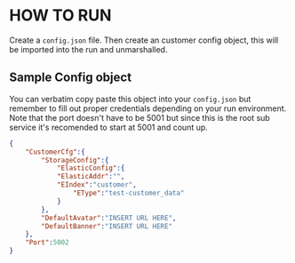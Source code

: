 # HOW TO RUN

Create a `config.json` file. Then create an customer config object, this will be imported into the run and unmarshalled.

## Sample Config object

You can verbatim copy paste this object into your `config.json` but remember to fill out proper credentials depending on your run environment.
Note that the port doesn't have to be 5001 but since this is the root sub service it's recomended to start at 5001 and count up.

```json
{
    "CustomerCfg":{
        "StorageConfig":{
            "ElasticConfig":{
            "ElasticAddr":"",
            "EIndex":"customer",
                "EType":"test-customer_data"
            }
        },
        "DefaultAvatar":"INSERT URL HERE",
        "DefaultBanner":"INSERT URL HERE"
    },
    "Port":5002
}
```
